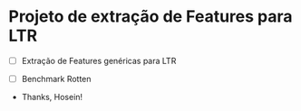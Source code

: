 # Projeto de extração de Features para LTR
- [ ] Extração de Features genéricas para LTR
- [ ] Benchmark Rotten


- Thanks, Hosein!